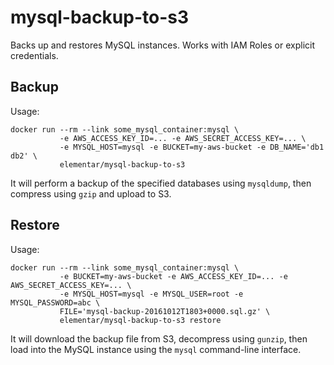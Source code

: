 # mysql-backup-to-s3

Backs up and restores MySQL instances. Works with IAM Roles or explicit credentials.

## Backup

Usage:
```
docker run --rm --link some_mysql_container:mysql \
           -e AWS_ACCESS_KEY_ID=... -e AWS_SECRET_ACCESS_KEY=... \
           -e MYSQL_HOST=mysql -e BUCKET=my-aws-bucket -e DB_NAME='db1 db2' \
           elementar/mysql-backup-to-s3
```

It will perform a backup of the specified databases using `mysqldump`, then compress using
`gzip` and upload to S3.

## Restore

Usage:
```
docker run --rm --link some_mysql_container:mysql \
           -e BUCKET=my-aws-bucket -e AWS_ACCESS_KEY_ID=... -e AWS_SECRET_ACCESS_KEY=... \
           -e MYSQL_HOST=mysql -e MYSQL_USER=root -e MYSQL_PASSWORD=abc \
           FILE='mysql-backup-20161012T1803+0000.sql.gz' \
           elementar/mysql-backup-to-s3 restore
```

It will download the backup file from S3, decompress using `gunzip`, then load into the MySQL instance
using the `mysql` command-line interface.
